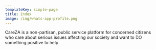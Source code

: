 ```yaml
---
templateKey: simple-page
title: Index
image: /img/whats-app-profile.png
---
```


CareZA is a non-partisan, public service platform for concerned citizens who care about serious issues affecting our society and want to DO something positive to help.

